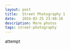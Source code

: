 ```yaml
---
layout: post
title:  Street Photography 1
date:   2024-02-25 23:40:16
description: More photos
tags: street-photography
---
```

  attempt
